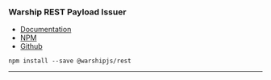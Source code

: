 ### Warship REST Payload Issuer

- [Documentation](https://vflopes.github.io/warship-rest/#/)
- [NPM](https://www.npmjs.com/package/@warshipjs/rest)
- [Github](https://github.com/vflopes/warship-rest)

```
npm install --save @warshipjs/rest
```

---------------------------------